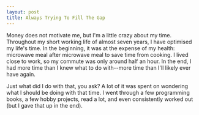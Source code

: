 ```yaml
---
layout: post
title: Always Trying To Fill The Gap
---
```


Money does not motivate me, but I'm a little crazy about my time.
Throughout my short working life of almost seven years, I have optimised my life's time.
In the beginning, it was at the expense of my health: microwave meal after microwave meal to save time from cooking.
I lived close to work, so my commute was only around half an hour.
In the end, I had more time than I knew what to do with--more time than I'll likely ever have again.

Just what did I do with that, you ask?
A lot of it was spent on wondering what I should be doing with that time.
I went through a few programming books, a few hobby projects, read a lot, and even consistently worked out (but I gave that up in the end).
